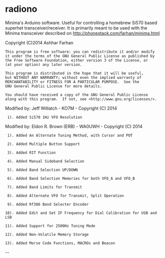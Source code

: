 radiono
=======

Minima's Arduino software. Useful for controlling a homebrew Si570 based superhet transceiver/receiver.
It is primarily meant to be used with the Minima transceiver described on http://phonestack.com/farhan/minima.html

Copyright (C)2014  Ashhar Farhan

    This program is free software: you can redistribute it and/or modify
    it under the terms of the GNU General Public License as published by
    the Free Software Foundation, either version 3 of the License, or
    (at your option) any later version.

    This program is distributed in the hope that it will be useful,
    but WITHOUT ANY WARRANTY; without even the implied warranty of
    MERCHANTABILITY or FITNESS FOR A PARTICULAR PURPOSE.  See the
    GNU General Public License for more details.

    You should have received a copy of the GNU General Public License
    along with this program.  If not, see <http://www.gnu.org/licenses/>.


Modified by: Jeff Witlatch - KO7M - Copyright (C) 2014

	 1). Added Si570 1Hz VFO Resolution
 
Modified by: Eldon R. Brown (ERB) - WA0UWH - Copyright (C) 2014

	 1). Added An Alternate Tuning Method, with Cursor and POT

	 2). Added Multiple Button Support

	 3). Added RIT Function

	 4). Added Manual Sideband Selection

	 5). Added Band Selection UP/DOWN

	 6). Added Band Selection Memories for both VFO_A and VFO_B

	 7). Added Band Limits for Transmit

	 8). Added Alternate VFO for Transmit, Split Operation

	 9). Added Rf386 Band Selecter Encoder

	10). Added Edit and Set IF Frequency for Dial Calibration for USB and LSB

	11). Added Support for 2500Hz Tuning Mode

	12). Added Non-Volatile Memory Storage

	13). Added Morse Code Functions, MACROs and Beacon

--

